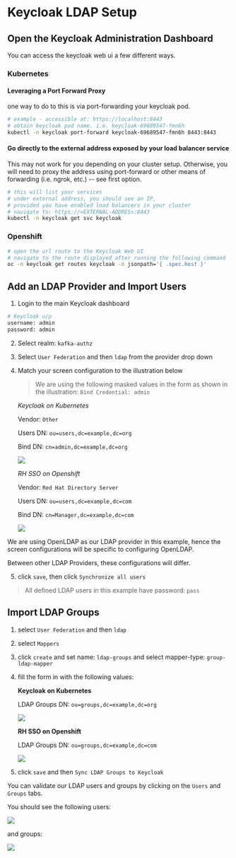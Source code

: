 # Keycloak LDAP Setup

## Open the Keycloak Administration Dashboard

You can access the keycloak web ui a few different ways. 

### Kubernetes

#### Leveraging a Port Forward Proxy

one way to do to this is via port-forwarding your keycloak pod. 

```bash
# example - accessible at: https://localhost:8443
# obtain keycloak pod name. i.e. keycloak-69689547-fmn6h
kubectl -n keycloak port-forward keycloak-69689547-fmn6h 8443:8443
```

#### Go directly to the external address exposed by your load balancer service

This may not work for you depending on your cluster setup. Otherwise, you will need to proxy the address using port-forward or other means of forwarding (i.e. ngrok, etc.) -- see first option.

```bash
# this will list your services
# under external address, you should see an IP, 
# provided you have enabled load balancers in your cluster
# navigate to: https://<EXTERNAL-ADDRES>:8443
kubectl -n keycloak get svc keycloak
```

### Openshift

```bash
# open the url route to the Keycloak Web UI
# navigate to the route displayed after running the following command
oc -n keycloak get routes keycloak -o jsonpath='{ .spec.host }'
```

## Add an LDAP Provider and Import Users

1) Login to the main Keycloak dashboard

```bash
# Keycloak u/p
username: admin
password: admin
```

2) Select realm: `kafka-authz`

3) Select `User Federation` and then `ldap` from the provider drop down

4) Match your screen configuration to the illustration below

    > We are using the following masked values in the form as shown in the illustration: `Bind Credential: admin`

    *Keycloak on Kubernetes*

    Vendor: `Other`

    Users DN: `ou=users,dc=example,dc=org`

    Bind DN: `cn=admin,dc=example,dc=org`

    ![](assets/keycloak-setup-001.png)

    *RH SSO on Openshift*

    Vendor: `Red Hat Directory Server`

    Users DN: `ou=users,dc=example,dc=com`

    Bind DN: `cn=Manager,dc=example,dc=com`

    ![](assets/keycloak-setup-010.png)

We are using OpenLDAP as our LDAP provider in this example, hence the screen configurations will be specific to configuring OpenLDAP. 

Between other LDAP Providers, these configurations will differ.

5) click `save`, then click `Synchronize all users`

> All defined LDAP users in this example have password: `pass`

## Import LDAP Groups

1) select `User Federation` and then `ldap` 
2) select `Mappers`
3) click `create` and set name: `ldap-groups` and select mapper-type: `group-ldap-mapper`
4) fill the form in with the following values: 

    **Keycloak on Kubernetes**

    LDAP Groups DN: `ou=groups,dc=example,dc=org`

    ![](assets/keycloak-setup-003.png)

    **RH SSO on Openshift**

    LDAP Groups DN: `ou=groups,dc=example,dc=com`

    ![](assets/keycloak-setup-011.png)

5) click `save` and then `Sync LDAP Groups to Keycloak`

You can validate our LDAP users and groups by clicking on the `Users` and `Groups` tabs. 

You should see the following users: 

![](assets/keycloak-setup-004.png)

and groups: 

![](assets/keycloak-setup-005.png)

